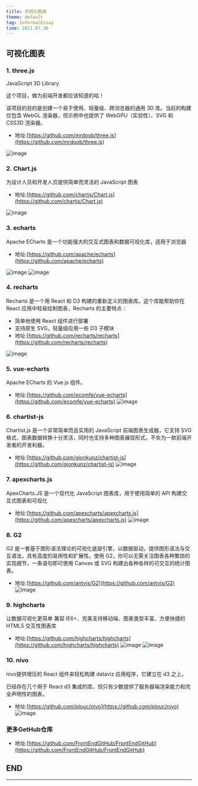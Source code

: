 ```yaml
---
title: 可视化图表
theme: default
tag: InformalEssay
time: 2021.07.30
---
```


## 可视化图表

### 1. three.js

JavaScript 3D Library.

这个项目，做为前端开发都应该知道的哈！

该项目的目的是创建一个易于使用、轻量级、跨浏览器的通用 3D 库。当前的构建仅包含 WebGL 渲染器，但示例中也提供了 WebGPU（实验性）、SVG 和 CSS3D 渲染器。

* 地址:[https://github.com/mrdoob/three.js](https://github.com/mrdoob/three.js)

![image](assets/20210730/20220530084901.png)

### 2. Chart.js

为设计人员和开发人员提供简单而灵活的 JavaScript 图表

* 地址:[https://github.com/chartjs/Chart.js](https://github.com/chartjs/Chart.js)

![image](assets/20210730/20220530085022.png)

### 3. echarts

Apache ECharts 是一个功能强大的交互式图表和数据可视化库，适用于浏览器

* 地址:[https://github.com/apache/echarts](https://github.com/apache/echarts)

![image](assets/20210730/20220530085124.png)
![image](assets/20210730/20220530085131.png)

### 4. recharts

Recharts 是一个用 React 和 D3 构建的重新定义的图表库。这个库能帮助你在 React 应用中轻易绘制图表，Recharts 的主要特点：

* 简单地使用 React 组件进行部署
* 支持原生 SVG，轻量级应用一些 D3 子模块
* 地址:[https://github.com/recharts/recharts](https://github.com/recharts/recharts)

![image](assets/20210730/20220530085319.png)

### 5. vue-echarts

Apache ECharts 的 Vue.js 组件。

* 地址:[https://github.com/ecomfe/vue-echarts](https://github.com/ecomfe/vue-echarts)
![image](assets/20210730/20220530085425.png)

### 6. chartist-js

Chartist.js 是一个非常简单而且实用的 JavaScript 前端图表生成器，它支持 SVG 格式，图表数据转换十分灵活，同时也支持多种图表展现形式，不失为一款前端开发者的开发利器。

* 地址:[https://github.com/gionkunz/chartist-js](https://github.com/gionkunz/chartist-js)
![image](assets/20210730/20220530085522.png)

### 7. apexcharts.js

ApexCharts.JS 是一个现代化 JavaScript 图表库，用于使用简单的 API 构建交互式图表和可视化

* 地址:[https://github.com/apexcharts/apexcharts.js](https://github.com/apexcharts/apexcharts.js)
![image](assets/20210730/20220530085618.png)

### 8. G2

G2 是一套基于图形语法理论的可视化底层引擎，以数据驱动，提供图形语法与交互语法，具有高度的易用性和扩展性。使用 G2，你可以无需关注图表各种繁琐的实现细节，一条语句即可使用 Canvas 或 SVG 构建出各种各样的可交互的统计图表。

* 地址:[https://github.com/antvis/G2](https://github.com/antvis/G2)
![image](assets/20210730/20220530085708.png)

### 9. highcharts

让数据可视化更简单 兼容 IE6+、完美支持移动端、图表类型丰富、方便快捷的 HTML5 交互性图表库

* 地址:[https://github.com/highcharts/highcharts](https://github.com/highcharts/highcharts)
![image](assets/20210730/20220530085750.png)
![image](assets/20210730/20220530085755.png)

### 10. nivo

nivo提供增压的 React 组件来轻松构建 dataviz 应用程序，它建立在 d3 之上。

已经存在几个用于 React d3 集成的库，但只有少数提供了服务器端渲染能力和完全声明性的图表。

* 地址:[https://github.com/plouc/nivo](https://github.com/plouc/nivo)
![image](assets/20210730/20220530085852.png)

### 更多GetHub仓库

* 地址:[https://github.com/FrontEndGitHub/FrontEndGitHub](https://github.com/FrontEndGitHub/FrontEndGitHub)

## END

---
